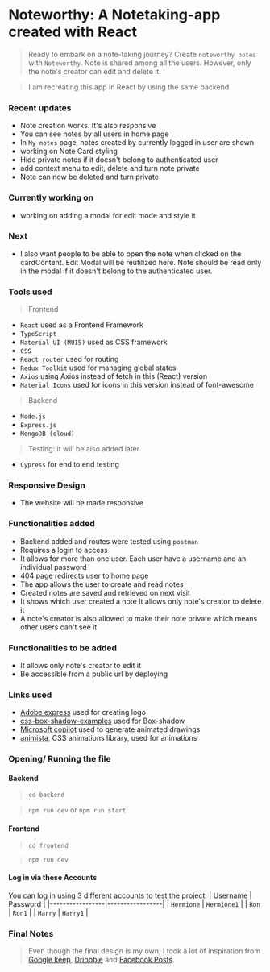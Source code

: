 # Noteworthy: A Notetaking-app created with React

> Ready to embark on a note-taking journey? Create `noteworthy notes` with `Noteworthy`. Note is shared among all the users. However, only the note's creator can edit and delete it.

> I am recreating this app in React by using the same backend

### Recent updates

- Note creation works. It's also responsive
- You can see notes by all users in home page
- In `My notes` page, notes created by currently logged in user are shown
- working on Note Card styling 
- Hide private notes if it doesn't belong to authenticated user
- add context menu to edit, delete and turn note private
- Note can now be deleted and turn private

### Currently working on

- working on adding a modal for edit mode and style it

### Next
- I also want people to be able to open the note when clicked on the cardContent. Edit Modal will be reutilized here. Note should be read only in the modal if it doesn't belong to the authenticated user.

### Tools used

> Frontend

- `React` used as a Frontend Framework
- `TypeScript`
- `Material UI (MUI5)` used as CSS framework
- `CSS`
- `React router` used for routing
- `Redux Toolkit` used for managing global states
- `Axios` using Axios instead of fetch in this (React) version
- `Material Icons` used for icons in this version instead of font-awesome

> Backend

- `Node.js`
- `Express.js`
- `MongoDB (cloud)`

> Testing: it will be also added later

- `Cypress` for end to end testing

### Responsive Design

- The website will be made responsive

### Functionalities added

- Backend added and routes were tested using `postman`
- Requires a login to access
- It allows for more than one user. Each user have a username and an individual password
- 404 page redirects user to home page
- The app allows the user to create and read notes
- Created notes are saved and retrieved on next visit
- It shows which user created a note
It allows only note's creator to delete it
- A note's creator is also allowed to make their note private which means other users can't see it

### Functionalities to be added

- It allows only note's creator to edit it
- Be accessible from a public url by deploying

### Links used

- [Adobe express](https://new.express.adobe.com/) used for creating logo
- [css-box-shadow-examples](https://getcssscan.com/css-box-shadow-examples) used for Box-shadow
- [Microsoft copilot](https://copilot.microsoft.com/) used to generate animated drawings
- [animista](https://animista.net/), CSS animations library, used for animations

### Opening/ Running the file

#### Backend

> `cd backend`

> `npm run dev` or `npm run start`

#### Frontend

> `cd frontend`

> `npm run dev`

#### Log in via these Accounts

You can log in using 3 different accounts to test the project:
| Username | Password |
|-----------------|-----------------|
| `Hermione` | `Hermione1` |
| `Ron` | `Ron1` |
| `Harry` | `Harry1` |

### Final Notes

> Even though the final design is my own, I took a lot of inspiration from [Google keep](https://keep.google.com/), [Dribbble](https://dribbble.com/) and [Facebook Posts](https://www.facebook.com/).

